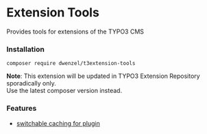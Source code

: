 # Extension Tools
Provides tools for extensions of the TYPO3 CMS


### Installation
```
composer require dwenzel/t3extension-tools
```
**Note**: This extension will be updated in TYPO3 Extension Repository sporadically only.  
Use the latest composer version instead.

### Features

* [switchable caching for plugin](docs/PluginCache.md)
